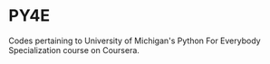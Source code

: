 # PY4E
Codes pertaining to University of Michigan's Python For Everybody Specialization course on Coursera.
